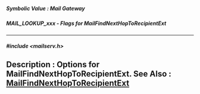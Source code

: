 ##### Symbolic Value : Mail Gateway
##### MAIL_LOOKUP_xxx - Flags for MailFindNextHopToRecipientExt
---
##### #include <mailserv.h>
**Description :**
Options for MailFindNextHopToRecipientExt.
**See Also :**
[MailFindNextHopToRecipientExt](D:/md_files/MailFindNextHopToRecipientExt.md)
---

